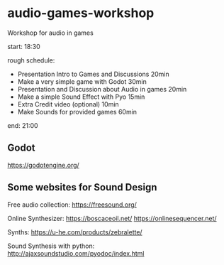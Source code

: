 # audio-games-workshop
Workshop for audio in games

start: 18:30

rough schedule:
- Presentation Intro to Games and Discussions 20min
- Make a very simple game with Godot 30min
- Presentation and Discussion about Audio in games 20min
- Make a simple Sound Effect with Pyo 15min
- Extra Credit video (optional) 10min
- Make Sounds for provided games 60min

end: 21:00

## Godot
https://godotengine.org/


## Some websites for Sound Design

Free audio collection:
https://freesound.org/

Online Synthesizer:
https://boscaceoil.net/
https://onlinesequencer.net/

Synths:
https://u-he.com/products/zebralette/

Sound Synthesis with python:
http://ajaxsoundstudio.com/pyodoc/index.html

